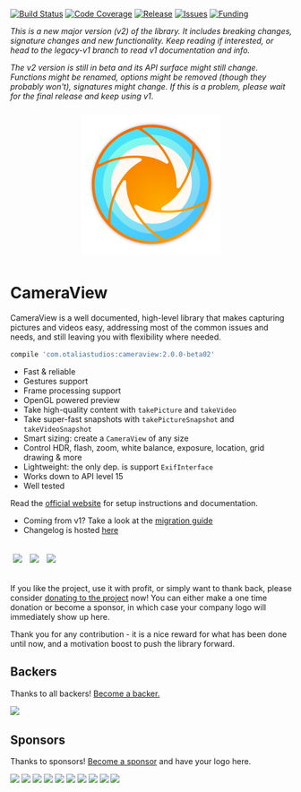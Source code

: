 [![Build Status](https://travis-ci.org/natario1/CameraView.svg?branch=master)](https://travis-ci.org/natario1/CameraView)
[![Code Coverage](https://codecov.io/gh/natario1/CameraView/branch/master/graph/badge.svg)](https://codecov.io/gh/natario1/CameraView)
[![Release](https://img.shields.io/github/release/natario1/CameraView.svg)](https://github.com/natario1/CameraView/releases)
[![Issues](https://img.shields.io/github/issues-raw/natario1/CameraView.svg)](https://github.com/natario1/CameraView/issues)
[![Funding](https://img.shields.io/opencollective/all/CameraView.svg?colorB=r)](https://natario1.github.io/CameraView/extra/donate)

*This is a new major version (v2) of the library. It includes breaking changes, signature changes and new functionality.
Keep reading if interested, or head to the legacy-v1 branch to read v1 documentation and info.*

*The v2 version is still in beta and its API surface might still change. Functions might be renamed,
options might be removed (though they probably won't), signatures might change. If this is a problem,
please wait for the final release and keep using v1*.


<p align="center">
  <img src="docs/static/icon.png" vspace="10" width="250" height="250">
</p>

# CameraView

CameraView is a well documented, high-level library that makes capturing pictures and videos easy,
addressing most of the common issues and needs, and still leaving you with flexibility where needed.

```groovy
compile 'com.otaliastudios:cameraview:2.0.0-beta02'
```

- Fast & reliable
- Gestures support
- Frame processing support
- OpenGL powered preview
- Take high-quality content with `takePicture` and `takeVideo`
- Take super-fast snapshots with `takePictureSnapshot` and `takeVideoSnapshot`
- Smart sizing: create a `CameraView` of any size
- Control HDR, flash, zoom, white balance, exposure, location, grid drawing & more
- Lightweight: the only dep. is support `ExifInterface`
- Works down to API level 15
- Well tested

Read the [official website](https://natario1.github.io/CameraView) for setup instructions and documentation.

- Coming from v1? Take a look at the [migration guide](https://natario1.github.io/CameraView/extra/v1-migration-guide.html)
- Changelog is hosted [here](https://natario1.github.io/CameraView/about/changelog.html)

<p>
  <img src="docs/static/screen1.jpg" width="250" vspace="20" hspace="5">
  <img src="docs/static/screen2.jpg" width="250" vspace="20" hspace="5">
  <img src="docs/static/screen3.jpg" width="250" vspace="20" hspace="5">
</p>

If you like the project, use it with profit, or simply want to thank back, please consider [donating
to the project](https://natario1.github.io/CameraView/extra/donate) now! You can either make a one time
donation or become a sponsor, in which case your company logo will immediately show up here.

Thank you for any contribution - it is a nice reward for what has been done until now, and a 
motivation boost to push the library forward.

## Backers

Thanks to all backers! [Become a backer.](https://opencollective.com/cameraview#backer)

<a href="https://opencollective.com/cameraview#backers" target="_blank"><img src="https://opencollective.com/cameraview/backers.svg?width=890"></a>

## Sponsors

Thanks to sponsors! [Become a sponsor](https://opencollective.com/cameraview#sponsor) and have your logo here.

<a href="https://opencollective.com/cameraview/sponsor/0/website" target="_blank"><img src="https://opencollective.com/cameraview/sponsor/0/avatar.svg"></a>
<a href="https://opencollective.com/cameraview/sponsor/1/website" target="_blank"><img src="https://opencollective.com/cameraview/sponsor/1/avatar.svg"></a>
<a href="https://opencollective.com/cameraview/sponsor/2/website" target="_blank"><img src="https://opencollective.com/cameraview/sponsor/2/avatar.svg"></a>
<a href="https://opencollective.com/cameraview/sponsor/3/website" target="_blank"><img src="https://opencollective.com/cameraview/sponsor/3/avatar.svg"></a>
<a href="https://opencollective.com/cameraview/sponsor/4/website" target="_blank"><img src="https://opencollective.com/cameraview/sponsor/4/avatar.svg"></a>
<a href="https://opencollective.com/cameraview/sponsor/5/website" target="_blank"><img src="https://opencollective.com/cameraview/sponsor/5/avatar.svg"></a>
<a href="https://opencollective.com/cameraview/sponsor/6/website" target="_blank"><img src="https://opencollective.com/cameraview/sponsor/6/avatar.svg"></a>
<a href="https://opencollective.com/cameraview/sponsor/7/website" target="_blank"><img src="https://opencollective.com/cameraview/sponsor/7/avatar.svg"></a>
<a href="https://opencollective.com/cameraview/sponsor/8/website" target="_blank"><img src="https://opencollective.com/cameraview/sponsor/8/avatar.svg"></a>
<a href="https://opencollective.com/cameraview/sponsor/9/website" target="_blank"><img src="https://opencollective.com/cameraview/sponsor/9/avatar.svg"></a>

